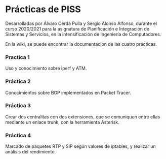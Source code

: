 # Prácticas de PISS  

Desarrolladas por Álvaro Cerdá Pulla y Sergio Alonso Alfonso, durante el curso 2020/2021 para la asignatura de Planificación e Integración de Sistemas y Servicios, en la intensificación de Ingeniería de Computadores.  

En la wiki, se puede encontrar la documentación de las cuatro prácticas.  

### Practica 1  
Uso y conocimiento sobre iperf y ATM.

### Práctica 2  
Conocimientos sobre BGP implementados en Packet Tracer.   

### Práctica 3  
Crear dos centralitas con dos extensiones, que se comuniquen entre ellas mediante un enlace trunk, con la herramienta Asterisk.  

### Práctica 4  
Marcado de paquetes RTP y SIP según valores de iptables, y realizar un análisis del rendimiento. 


